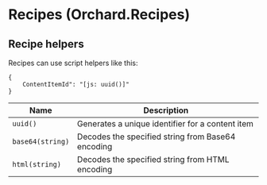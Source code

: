 # Recipes (Orchard.Recipes)

## Recipe helpers

Recipes can use script helpers like this:

```
{
    ContentItemId": "[js: uuid()]"
}
```

| Name | Description |
| --- | --- |
| `uuid()` | Generates a unique identifier for a content item |
| `base64(string)` | Decodes the specified string from Base64 encoding |
| `html(string)` | Decodes the specified string from HTML encoding |

